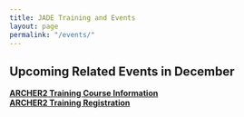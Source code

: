 ```yaml
---
title: JADE Training and Events
layout: page
permalink: "/events/"
---
```



## Upcoming Related Events in December 

**[ARCHER2 Training Course Information](https://www.archer2.ac.uk/training/courses/221213-modern-fortran/)**
<br>
**[ARCHER2 Training Registration](https://www.archer2.ac.uk/training/#upcoming-training)** 
